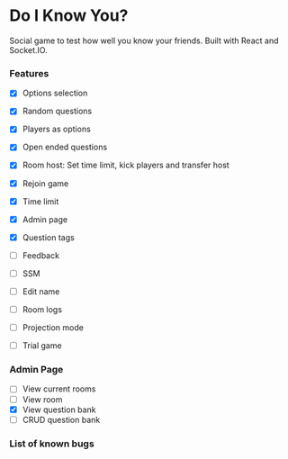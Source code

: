 # Do I Know You?

Social game to test how well you know your friends. Built with React and Socket.IO.

### Features

- [x] Options selection
- [x] Random questions
- [x] Players as options
- [x] Open ended questions
- [x] Room host: Set time limit, kick players and transfer host
- [x] Rejoin game
- [x] Time limit
- [x] Admin page
- [x] Question tags

- [ ] Feedback
- [ ] SSM
- [ ] Edit name
- [ ] Room logs
- [ ] Projection mode
- [ ] Trial game

### Admin Page

- [ ] View current rooms
- [ ] View room
- [x] View question bank
- [ ] CRUD question bank

### List of known bugs
